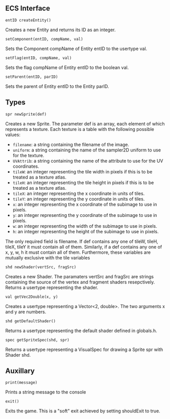 ECS Interface
-------------

`entID createEntity()`

Creates a new Entity and returns its ID as an integer.

`setComponent(entID, compName, val)`

Sets the Component compName of Entity entID to the usertype val.

`setFlag(entID, compName, val)`

Sets the flag compName of Entity entID to the boolean val.

`setParent(entID, parID)`

Sets the parent of Entity entID to the Entity parID.

Types
-----

`spr newSprite(def)`

Creates a new Sprite. The parameter def is an array, each element of which represents a texture. Each texture is a table with the following possible values:
* `filename`: a string containing the filename of the image.
* `uniform`: a string containing the name of the sampler2D uniform to use for the texture.
* `UVAttrib`: a string containing the name of the attribute to use for the UV coordinates.
* `tileW`: an integer representing the tile width in pixels if this is to be treated as a texture atlas.
* `tileH`: an integer representing the tile height in pixels if this is to be treated as a texture atlas.
* `tileX`: an integer representing the x coordinate in units of tiles.
* `tileY`: an integer representing the y coordinate in units of tiles.
* `x`: an integer representing the x coordinate of the subimage to use in pixels.
* `y`: an integer representing the y coordinate of the subimage to use in pixels.
* `w`: an integer representing the width of the subimage to use in pixels.
* `h`: an integer representing the height of the subimage to use in pixels.

The only required field is filename. If def contains any one of tileW, tileH, tileX, tileY it must contain all of them. Similarly, if a def contains any one of x, y, w, h it must contain all of them. Furthermore, these variables are mutually exclusive with the tile variables

`shd newShader(vertSrc, fragSrc)`

Creates a new Shader. The paramaters vertSrc and fragSrc are strings containing the source of the vertex and fragment shaders resepctively. Returns a usertype representing the shader.

`val getVec2Double(x, y)`

Creates a usertype representing a Vector<2, double>. The two arguments x and y are numbers.

`shd getDefaultShader()`

Returns a usertype representing the default shader defined in globals.h.

`spec getSpriteSpec(shd, spr)`

Returns a usertype representing a VisualSpec for drawing a Sprite spr with Shader shd.

Auxillary
---------

`print(message)`

Prints a string message to the console

`exit()`

Exits the game. This is a "soft" exit achieved by setting shouldExit to true.
